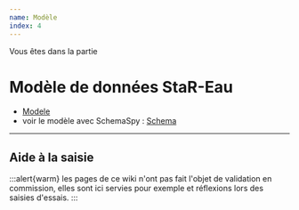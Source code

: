 ```yaml
---
name: Modèle
index: 4
---
```


Vous êtes dans la partie 
# Modèle de données StaR-Eau

* [Modele](mcd-modele)
* voir le modèle avec SchemaSpy : [Schema](https://stareau.pasq.fr/index.html)

***
## Aide à la saisie

:::alert{warm}
les pages de ce wiki n'ont pas fait l'objet de validation en commission, elles sont ici servies pour exemple et réflexions lors des saisies d'essais.
:::
